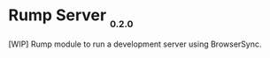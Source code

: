 # Rump Server <sub><small><sub>0.2.0</sub></small></sub>
[WIP] Rump module to run a development server using BrowserSync.
